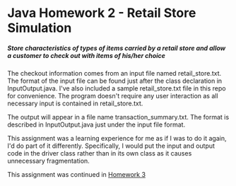 #  Java Homework 2 - Retail Store Simulation
##### Store characteristics of types of items carried by a retail store and allow a customer to check out with items of his/her choice

The checkout information comes from an input file named retail_store.txt. The format of the input file can be found just after the class declaration in InputOutput.java. I've also included a sample retail_store.txt file in this repo for convenience. The program doesn't require any user interaction as all necessary input is contained in retail_store.txt.

The output will appear in a file name transaction_summary.txt. The format is described in InputOutput.java just under the input file format.

This assignment was a learning experience for me as if I was to do it again, I'd do part of it differently. Specifically, I would put the input and output code in the driver class rather than in its own class as it causes unnecessary fragmentation.

This assignment was continued in [Homework 3](../homework3)

